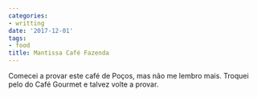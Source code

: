 ```yaml
---
categories:
- writting
date: '2017-12-01'
tags:
- food
title: Mantissa Café Fazenda
---
```


Comecei a provar este café de Poços, mas não me lembro mais. Troquei pelo do Café Gourmet e talvez volte a provar.